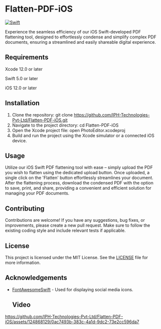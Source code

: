 
# Flatten-PDF-iOS
[![Swift](https://img.shields.io/badge/swift-%2320232a.svg?style=for-the-badge&logo=swift&logoColor=%23F05138)](https://swift.org/)

Experience the seamless efficiency of our iOS Swift-developed PDF flattening tool, designed to effortlessly condense and simplify complex PDF documents, ensuring a streamlined and easily shareable digital experience.

## Requirements
Xcode 12.0 or later

Swift 5.0 or later

iOS 12.0 or later


## Installation

1. Clone the repository:
git clone https://github.com/IPH-Technologies-Pvt-Ltd/Flatten-PDF-iOS.git
2. Navigate to the project directory:
cd Flatten-PDF-iOS
3. Open the Xcode project file:
open PhotoEditor.xcodeproj
4. Build and run the project using the Xcode simulator or a connected iOS device.

## Usage

Utilize our iOS Swift PDF flattening tool with ease – simply upload the PDF you wish to flatten using the dedicated upload button. Once uploaded, a single click on the 'Flatten' button effortlessly streamlines your document. After the flattening process, download the condensed PDF with the option to save, print, and share, providing a convenient and efficient solution for managing your PDF documents.

## Contributing

Contributions are welcome! If you have any suggestions, bug fixes, or improvements, please create a new pull request. Make sure to follow the existing coding style and include relevant tests if applicable.

## License


This project is licensed under the MIT License. See the [LICENSE](LICENSE) file for more information.


## Acknowledgements


- [FontAwesomeSwift](https://github.com/thii/FontAwesome.swift) - Used for displaying social media icons.

  ## Video
https://github.com/IPH-Technologies-Pvt-Ltd/Flatten-PDF-iOS/assets/124868129/0ac7493b-383c-4a1d-9dc2-73e2cc596da7





 

